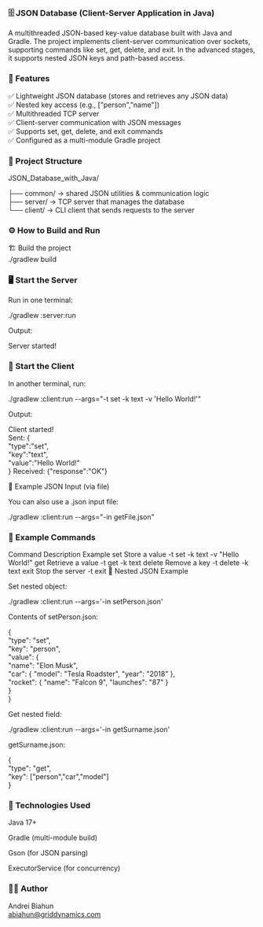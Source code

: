 <h3>🗄️ JSON Database (Client-Server Application in Java)</h3>

A multithreaded JSON-based key-value database built with Java and Gradle.
The project implements client-server communication over sockets, supporting commands like set, get, delete, and exit.
In the advanced stages, it supports nested JSON keys and path-based access.

<h3>🚀 Features</h3>

✅ Lightweight JSON database (stores and retrieves any JSON data) <br>
✅ Nested key access (e.g., ["person","name"]) <br>
✅ Multithreaded TCP server <br>
✅ Client-server communication with JSON messages <br>
✅ Supports set, get, delete, and exit commands <br>
✅ Configured as a multi-module Gradle project

<h3>📂 Project Structure</h3>
JSON_Database_with_Java/

├── common/   → shared JSON utilities & communication logic <br>
├── server/   → TCP server that manages the database <br>
└── client/   → CLI client that sends requests to the server

<h3>⚙️ How to Build and Run</h3>
🏗 Build the project <br>
./gradlew build

<h3>🖥 Start the Server</h3>

Run in one terminal:

./gradlew :server:run


Output:

Server started!

<h3>💬 Start the Client</h3>

In another terminal, run:

./gradlew :client:run --args="-t set -k text -v 'Hello World!'"


Output:

Client started!<br>
Sent: {<br>
"type":"set",<br>
"key":"text",<br>
"value":"Hello World!"<br>
}
Received: {"response":"OK"}

🧩 Example JSON Input (via file)

You can also use a .json input file:

./gradlew :client:run --args="-in getFile.json"

<h3>🧠 Example Commands</h3>
Command	Description	Example
set	Store a value	-t set -k text -v "Hello World!"
get	Retrieve a value	-t get -k text
delete	Remove a key	-t delete -k text
exit	Stop the server	-t exit
🧬 Nested JSON Example

Set nested object:

./gradlew :client:run --args='-in setPerson.json'


Contents of setPerson.json:

{<br>
"type": "set", <br>
"key": "person", <br>
"value": { <br>
"name": "Elon Musk", <br>
"car": { "model": "Tesla Roadster", "year": "2018" }, <br>
"rocket": { "name": "Falcon 9", "launches": "87" } <br>
} <br>
}


Get nested field:

./gradlew :client:run --args='-in getSurname.json'


getSurname.json:

{<br>
"type": "get",<br>
"key": ["person","car","model"]<br>
}

<h3>🧰 Technologies Used</h3>

Java 17+

Gradle (multi-module build)

Gson (for JSON parsing)

ExecutorService (for concurrency)

<h3>🧑‍💻 Author</h3>

Andrei Biahun <br>
abiahun@griddynamics.com
